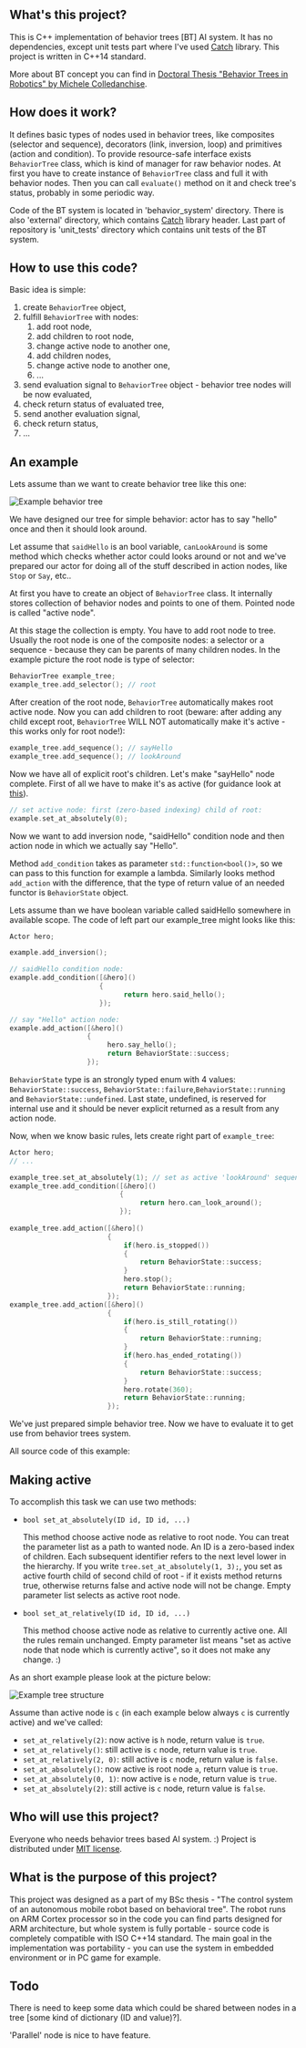 ## What's this project?

This is C++ implementation of behavior trees [BT] AI system. It has no dependencies, except unit tests part where I've used [Catch](https://github.com/catchorg/Catch2) library. This project is written in C++14 standard.

More about BT concept you can find in [Doctoral Thesis "Behavior Trees in Robotics" by Michele Colledanchise](https://www.diva-portal.org/smash/get/diva2:1078940/FULLTEXT01.pdf).

## How does it work?

It defines basic types of nodes used in behavior trees, like composites (selector and sequence), decorators (link, inversion, loop) and primitives (action and condition).
To provide resource-safe interface exists `BehaviorTree` class, which is kind of manager for raw behavior nodes.
At first you have to create instance of `BehaviorTree` class and full it with behavior nodes. Then you can call `evaluate()` method on it and check tree's status, probably in some periodic way. 

Code of the BT system is located in 'behavior_system' directory.
There is also 'external' directory, which contains [Catch](https://github.com/catchorg/Catch2) library header.
Last part of repository is 'unit_tests' directory which contains unit tests of the BT system.

## How to use this code?

Basic idea is simple:
1. create `BehaviorTree` object,
1. fulfill `BehaviorTree` with nodes:
   1. add root node,
   1. add children to root node,
   1. change active node to another one,
   1. add children nodes,
   1. change active node to another one,
   1. ...
1. send evaluation signal to `BehaviorTree` object - behavior tree nodes will be now evaluated,
1. check return status of evaluated tree,
1. send another evaluation signal,
1. check return status,
1. ...  
  

## An example

Lets assume than we want to create behavior tree like this one:

![Example behavior tree](./example_behavior_tree.png)

We have designed our tree for simple behavior: actor has to say "hello" once and then it should look around. 

Let assume that `saidHello` is an bool variable, `canLookAround` is some method which checks whether actor could looks around or not and we've prepared our actor for doing all of the stuff described in action nodes, like `Stop` or `Say`, etc.. 

At first you have to create an object of `BehaviorTree` class. It internally stores collection of behavior nodes and points to one of them. Pointed node is called "active node". 

At this stage the collection is empty. 
You have to add root node to tree. 
Usually the root node is one of the composite nodes: a selector or a sequence - because they can be parents of many children nodes. 
In the example picture the root node is type of selector:

```C++
BehaviorTree example_tree;
example_tree.add_selector(); // root
```
   
After creation of the root node, `BehaviorTree` automatically makes root active node. Now you can add children to root (beware: after adding any child except root, `BehaviorTree` WILL NOT automatically make it's active - this works only for root node!): 

```C++
example_tree.add_sequence(); // sayHello
example_tree.add_sequence(); // lookAround
```  

Now we have all of explicit root's children. Let's make "sayHello" node complete. First of all we have to make it's as active (for guidance look at [this](sfd)). 
 
```C++
// set active node: first (zero-based indexing) child of root:
example.set_at_absolutely(0); 
```

Now we want to add inversion node, "saidHello" condition node and then action node in which we actually say "Hello". 

Method `add_condition` takes as parameter `std::function<bool()>`, so we can pass to this function for example a lambda.
Similarly looks method `add_action` with the difference, that the type of return value of an needed functor is `BehaviorState` object.

Lets assume than we have boolean variable called saidHello somewhere in available scope. The code of left part our example_tree might looks like this:

```C++
Actor hero;

example.add_inversion();

// saidHello condition node:
example.add_condition([&hero]() 
                      {
                            return hero.said_hello();
                      });

// say "Hello" action node:                        
example.add_action([&hero]() 
                   {                        
                        hero.say_hello();
                        return BehaviorState::success;
                   });
```

`BehaviorState` type is an strongly typed enum with 4 values: `BehaviorState::success`, `BehaviorState::failure`,`BehaviorState::running` and `BehaviorState::undefined`. Last state, undefined, is reserved for internal use and it should be never explicit returned as a result from any action node.

Now, when we know basic rules, lets create right part of `example_tree`:

```C++
Actor hero;
// ...

example_tree.set_at_absolutely(1); // set as active 'lookAround' sequence
example_tree.add_condition([&hero]()
                           {
                                return hero.can_look_around();
                           });
                           
example_tree.add_action([&hero]()
                        {
                            if(hero.is_stopped())
                            {
                                return BehaviorState::success;
                            }
                            hero.stop();
                            return BehaviorState::running;
                        });
example_tree.add_action([&hero]()
                        {
                            if(hero.is_still_rotating())
                            {
                                return BehaviorState::running;
                            }
                            if(hero.has_ended_rotating())
                            {
                                return BehaviorState::success; 
                            }
                            hero.rotate(360);
                            return BehaviorState::running;                             
                        });
```
We've just prepared simple behavior tree. Now we have to evaluate it to get use from behavior trees system.

All source code of this example:

      
## Making active

To accomplish this task we can use two methods:
* `bool set_at_absolutely(ID id, ID id, ...)`
    
   This method choose active node as relative to root node. You can treat the parameter list as a path to wanted node. An ID is a zero-based index of children. Each subsequent identifier refers to the next level lower in the hierarchy. If you write `tree.set_at_absolutely(1, 3);`, you set as active fourth child of second child of root - if it exists method returns true, otherwise returns false and active node will not be change. Empty parameter list selects as active root node.
   
* `bool set_at_relatively(ID id, ID id, ...)`

   This method choose active node as relative to currently active one. All the rules remain unchanged. Empty parameter list means "set as active node that node which is currently active", so it does not make any change. :)
   
As an short example please look at the picture below:

![Example tree structure](./example_tree.png)

Assume than active node is `c` (in each example below always `c` is currently active) and we've called:
* `set_at_relatively(2)`: now active is `h` node, return value is `true`.
* `set_at_relatively()`: still active is `c` node, return value is `true`.
* `set_at_relatively(2, 0)`: still active is `c` node, return value is `false`.
* `set_at_absolutely()`: now active is root node `a`, return value is `true`.
* `set_at_absolutely(0, 1)`: now active is `e` node, return value is `true`.
* `set_at_absolutely(2)`: still active is `c` node, return value is `false`.


## Who will use this project?

Everyone who needs behavior trees based AI system. :) Project is distributed under [MIT license](https://opensource.org/licenses/MIT).

## What is the purpose of this project?

This project was designed as a part of my BSc thesis - "The control system of an autonomous mobile robot based on behavioral tree". The robot runs on ARM Cortex processor so in the code you can find parts designed for ARM architecture, but whole system is fully portable - source code is completely compatible with ISO C++14 standard. The main goal in the implementation was portability - you can use the system in embedded environment or in PC game for example.

## Todo

There is need to keep some data which could be shared between nodes in a tree [some kind of dictionary (ID and value)?].

'Parallel' node is nice to have feature. 